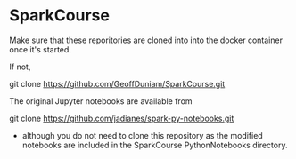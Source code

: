 # SparkCourse

Make sure that these reporitories are cloned into into the docker container once it's started.

If not, 

git clone https://github.com/GeoffDuniam/SparkCourse.git

The original Jupyter notebooks are available from

git clone https://github.com/jadianes/spark-py-notebooks.git

 - although you do not need to clone this repository as the modified notebooks are included in the SparkCourse PythonNotebooks
directory.
